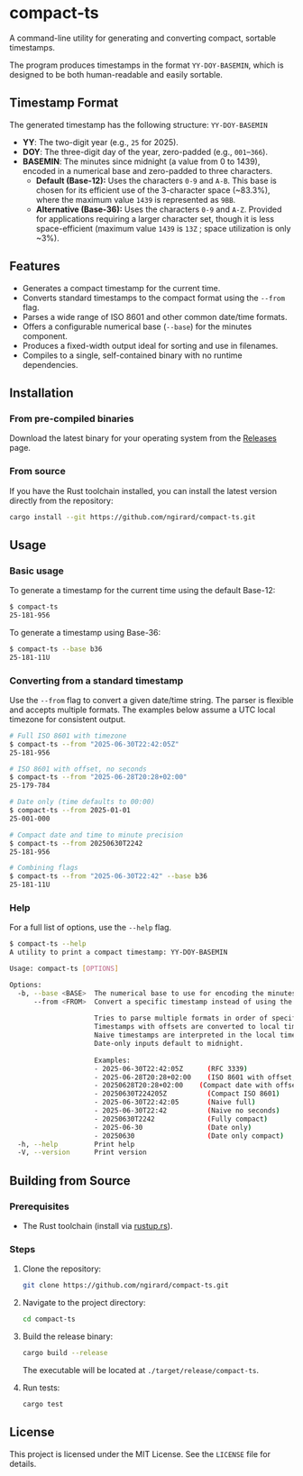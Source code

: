 # compact-ts

A command-line utility for generating and converting compact, sortable timestamps.

The program produces timestamps in the format `YY-DOY-BASEMIN`, which is designed to be both human-readable and easily sortable.

## Timestamp Format

The generated timestamp has the following structure: `YY-DOY-BASEMIN`

* **YY**: The two-digit year (e.g., `25` for 2025).
* **DOY**: The three-digit day of the year, zero-padded (e.g., `001`–`366`).
* **BASEMIN**: The minutes since midnight (a value from 0 to 1439), encoded in a numerical base and zero-padded to three characters.
    * **Default (Base-12):** Uses the characters `0-9` and `A-B`. This base is chosen for its efficient use of the 3-character space (~83.3%), where the maximum value `1439` is represented as `9BB`.
    * **Alternative (Base-36):** Uses the characters `0-9` and `A-Z`. Provided for applications requiring a larger character set, though it is less space-efficient (maximum value `1439` is `13Z` ; space utilization is only ~3%).

## Features

* Generates a compact timestamp for the current time.
* Converts standard timestamps to the compact format using the `--from` flag.
* Parses a wide range of ISO 8601 and other common date/time formats.
* Offers a configurable numerical base (`--base`) for the minutes component.
* Produces a fixed-width output ideal for sorting and use in filenames.
* Compiles to a single, self-contained binary with no runtime dependencies.

## Installation

### From pre-compiled binaries

Download the latest binary for your operating system from the [Releases](https://github.com/ngirard/compact-ts/releases) page.

### From source

If you have the Rust toolchain installed, you can install the latest version directly from the repository:
```sh
cargo install --git https://github.com/ngirard/compact-ts.git
```

## Usage

### Basic usage

To generate a timestamp for the current time using the default Base-12:
```sh
$ compact-ts
25-181-956
```

To generate a timestamp using Base-36:
```sh
$ compact-ts --base b36
25-181-11U
```

### Converting from a standard timestamp

Use the `--from` flag to convert a given date/time string. The parser is flexible and accepts multiple formats. The examples below assume a UTC local timezone for consistent output.

```sh
# Full ISO 8601 with timezone
$ compact-ts --from "2025-06-30T22:42:05Z"
25-181-956

# ISO 8601 with offset, no seconds
$ compact-ts --from "2025-06-28T20:28+02:00"
25-179-784

# Date only (time defaults to 00:00)
$ compact-ts --from 2025-01-01
25-001-000

# Compact date and time to minute precision
$ compact-ts --from 20250630T2242
25-181-956

# Combining flags
$ compact-ts --from "2025-06-30T22:42" --base b36
25-181-11U
```

### Help

For a full list of options, use the `--help` flag.
```sh
$ compact-ts --help
A utility to print a compact timestamp: YY-DOY-BASEMIN

Usage: compact-ts [OPTIONS]

Options:
  -b, --base <BASE>  The numerical base to use for encoding the minutes since midnight [default: b12] [possible values: b12, b36]
      --from <FROM>  Convert a specific timestamp instead of using the current time.
                     
                     Tries to parse multiple formats in order of specificity.
                     Timestamps with offsets are converted to local time.
                     Naive timestamps are interpreted in the local timezone.
                     Date-only inputs default to midnight.
                     
                     Examples:
                     - 2025-06-30T22:42:05Z      (RFC 3339)
                     - 2025-06-28T20:28+02:00    (ISO 8601 with offset, no seconds)
                     - 20250628T20:28+02:00    (Compact date with offset)
                     - 20250630T224205Z          (Compact ISO 8601)
                     - 2025-06-30T22:42:05       (Naive full)
                     - 2025-06-30T22:42          (Naive no seconds)
                     - 20250630T2242             (Fully compact)
                     - 2025-06-30                (Date only)
                     - 20250630                  (Date only compact)
  -h, --help         Print help
  -V, --version      Print version
```

## Building from Source

### Prerequisites

* The Rust toolchain (install via [rustup.rs](https://rustup.rs/)).

### Steps

1. Clone the repository:
    ```sh
    git clone https://github.com/ngirard/compact-ts.git
    ```
2. Navigate to the project directory:
    ```sh
    cd compact-ts
    ```
3. Build the release binary:
    ```sh
    cargo build --release
    ```
    The executable will be located at `./target/release/compact-ts`.

4. Run tests:
    ```sh
    cargo test
    ```

## License

This project is licensed under the MIT License. See the `LICENSE` file for details.
